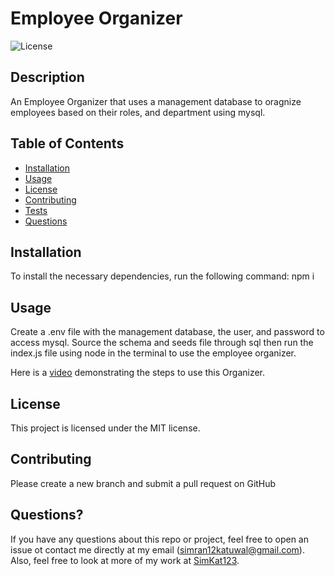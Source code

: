 # Employee Organizer
  ![License](https://img.shields.io/badge/license-MIT-blue.svg)

## Description
An Employee Organizer that uses a management database to oragnize employees based on their roles, and department using mysql.

## Table of Contents
* [Installation](#installation)
* [Usage](#usage)
* [License](#license)
* [Contributing](#contributing)
* [Tests](#tests)
* [Questions](#questions)

## Installation
To install the necessary dependencies, run the following command: npm i

## Usage
Create a .env file with the management database, the user, and password to access mysql. Source the schema and seeds file through sql then run the index.js file using node in the terminal to use the employee organizer.

Here is a [video](https://drive.google.com/file/d/1ayEw6LrCakySytyVA1HCiZWYCsS6Ljwt/view) demonstrating the steps to use this Organizer.

## License
This project is licensed under the MIT license.

## Contributing
Please create a new branch and submit a pull request on GitHub
    
## Questions?
If you have any questions about this repo or project, feel free to open an issue ot contact me directly at my email ([simran12katuwal@gmail.com](simran12katuwal@gmail.com)). Also, feel free to look at more of my work at [SimKat123](https://github.com/SimKat123).